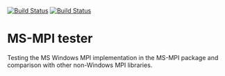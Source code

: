 [![Build Status](https://travis-ci.org/miroi/msmpi-tester.svg?branch=master)](https://travis-ci.org/miroi/msmpi-tester/builds)
[![Build Status](https://ci.appveyor.com/api/projects/status/github/miroi/msmpi-tester?branch=master&svg=true)](https://ci.appveyor.com/project/miroi/msmpi-tester/history)


MS-MPI tester
=============


Testing the MS Windows MPI implementation in the MS-MPI package and comparison with other non-Windows MPI libraries.



